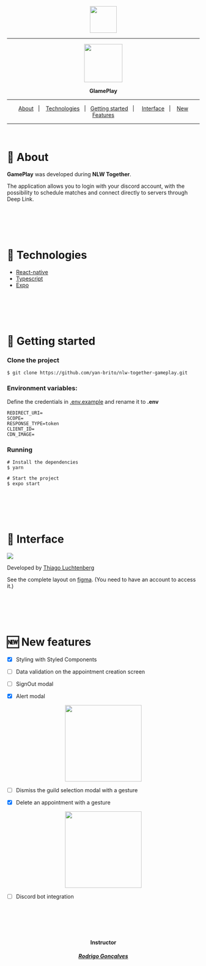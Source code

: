 <p align="center"><img src="https://i.ibb.co/p2rQcNW/nlw-logo.png" height="70"/></p>

---


<p align="center"><img src="https://i.ibb.co/rvt0WpW/icon.png" width="100"></p>
<p align="center"><b>GlamePlay</b></p>


---
<p align="center">
    <a href="#-About">About</a>&nbsp;&nbsp;&nbsp;|&nbsp;&nbsp;&nbsp;
    <a href="#-Technologies">Technologies</a>&nbsp;&nbsp;&nbsp;|&nbsp;&nbsp;
    <a href="#-Getting-started">Getting started</a>&nbsp;&nbsp;&nbsp;|&nbsp;&nbsp;&nbsp;&nbsp;
    <a href="#-Interface">Interface</a>&nbsp;&nbsp;&nbsp;|&nbsp;&nbsp;&nbsp;
    <a href="#-New-features">New Features</a>
</p>

---

</br>

# 📍 About

<p><b>GamePlay</b> was developed during <b>NLW Together</b>.</p>
The application allows you to login with your discord account, with the possibility to schedule matches and connect directly to servers through Deep Link.</p>

</br>
</br>
</br>
</br>

# 🧪 Technologies
- [React-native](https://reactnative.dev/)
- [Typescript](https://www.typescriptlang.org/)
- [Expo](https://expo.dev/)

</br>
</br>
</br>
</br>

# 🚀 Getting started

### Clone the project

    $ git clone https://github.com/yan-brito/nlw-together-gameplay.git


### Environment variables: 
Define the credentials in <u>.env.example</u> and rename it to <b>.env</b>
````
REDIRECT_URI=
SCOPE=
RESPONSE_TYPE=token
CLIENT_ID=
CDN_IMAGE=
````
### Running

    # Install the dependencies
    $ yarn

    # Start the project
    $ expo start


</br>
</br>
</br>
</br>

# 🔖 Interface

<p>
    <img src="https://ik.imagekit.io/cnbmdh4b9w/GamePlayFigma_n37WowQc7.png?updatedAt=1626991756128">
</p>

Developed by [Thiago Luchtenberg](https://www.linkedin.com/in/tiagoluchtenberg/?originalSubdomain=br) 

</p>

See the complete layout on [figma](<https://www.figma.com/file/QhTjxPzgnHHn0H2Bs3126c/GamePlay---NLW-Together-(Copy)?node-id=58913%3A83>). (You need to have an account to access it.)

</br>
</br>
</br>
</br>


# 🆕 New features

- [x] Styling with Styled Components

- [ ] Data validation on the appointment creation screen

- [ ] SignOut modal

- [x] Alert modal

<p align="center">
    <img src="https://imgur.com/NaluFkM.gif" width="200">
</p>

- [ ] Dismiss the guild selection modal with a gesture

- [x] Delete an appointment with a gesture

<p align="center">
    <img src="https://i.imgur.com/Dk0vCI5.gif" width="200">
</p>

- [ ] Discord bot integration


</br>
</br>
</br>
</br>



<h4 align="center"> Instructor</h2>

<h5 align="center">

[Rodrigo Gonçalves](https://www.linkedin.com/in/rodrigo-gon%C3%A7alves-santana/)

<h3>